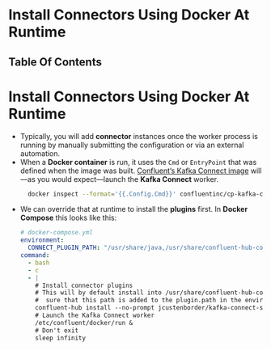 # Install Connectors Using Docker At Runtime

## Table Of Contents

# Install Connectors Using Docker At Runtime

- Typically, you will add **connector** instances once the worker process is running by manually submitting the configuration or via an external automation.
- When a **Docker container** is run, it uses the `Cmd` or `EntryPoint` that was defined when the image was built. [Confluent’s Kafka Connect image](https://hub.docker.com/r/confluentinc/cp-kafka-connect-base) will—as you would expect—launch the **Kafka Connect** worker.
  ```sh
    docker inspect --format='{{.Config.Cmd}}' confluentinc/cp-kafka-connect-base:5.5.0
  ```
- We can override that at runtime to install the **plugins** first. In **Docker Compose** this looks like this:
  ```yml
  # docker-compose.yml
  environment:
    CONNECT_PLUGIN_PATH: "/usr/share/java,/usr/share/confluent-hub-components/"
  command:
    - bash
    - c
    - |
      # Install connector plugins
      # This will by default install into /usr/share/confluent-hub-components/ so make
      #  sure that this path is added to the plugin.path in the environment variables
      confluent-hub install --no-prompt jcustenborder/kafka-connect-spooldir:2.0.43
      # Launch the Kafka Connect worker
      /etc/confluent/docker/run &
      # Don't exit
      sleep infinity
  ```
